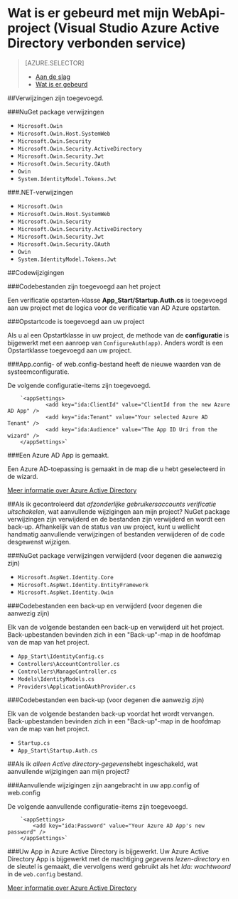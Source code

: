 <properties
    pageTitle="Wat is er gebeurd met mijn WebApi-project (Visual Studio Azure Active Directory verbonden service) | Microsoft Azure "
    description="Hierin wordt beschreven wat er gebeurt met uw project MVC Azure AD aansluiten met behulp van Visual Studio WebApi"
  services="active-directory"
    documentationCenter=""
    authors="TomArcher"
    manager="douge"
    editor=""/>

<tags
    ms.service="active-directory"
    ms.workload="web"
    ms.tgt_pltfrm="vs-what-happened"
    ms.devlang="na"
    ms.topic="article"
    ms.date="08/15/2016"
    ms.author="tarcher"/>

# <a name="what-happened-to-my-webapi-project-visual-studio-azure-active-directory-connected-service"></a>Wat is er gebeurd met mijn WebApi-project (Visual Studio Azure Active Directory verbonden service)

> [AZURE.SELECTOR]
> - [Aan de slag](vs-active-directory-webapi-getting-started.md)
> - [Wat is er gebeurd](vs-active-directory-webapi-what-happened.md)

##<a name="references-have-been-added"></a>Verwijzingen zijn toegevoegd.

###<a name="nuget-package-references"></a>NuGet package verwijzingen

- `Microsoft.Owin`
- `Microsoft.Owin.Host.SystemWeb`
- `Microsoft.Owin.Security`
- `Microsoft.Owin.Security.ActiveDirectory`
- `Microsoft.Owin.Security.Jwt`
- `Microsoft.Owin.Security.OAuth`
- `Owin`
- `System.IdentityModel.Tokens.Jwt`

###<a name="net-references"></a>.NET-verwijzingen

- `Microsoft.Owin`
- `Microsoft.Owin.Host.SystemWeb`
- `Microsoft.Owin.Security`
- `Microsoft.Owin.Security.ActiveDirectory`
- `Microsoft.Owin.Security.Jwt`
- `Microsoft.Owin.Security.OAuth`
- `Owin`
- `System.IdentityModel.Tokens.Jwt`

##<a name="code-changes"></a>Codewijzigingen

###<a name="code-files-were-added-to-your-project"></a>Codebestanden zijn toegevoegd aan het project

Een verificatie opstarten-klasse **App_Start/Startup.Auth.cs** is toegevoegd aan uw project met de logica voor de verificatie van AD Azure opstarten.

###<a name="startup-code-was-added-to-your-project"></a>Opstartcode is toegevoegd aan uw project

Als u al een Opstartklasse in uw project, de methode van de **configuratie** is bijgewerkt met een aanroep van `ConfigureAuth(app)`. Anders wordt is een Opstartklasse toegevoegd aan uw project.


###<a name="your-appconfig-or-webconfig-file-has-new-configuration-values"></a>App.config- of web.config-bestand heeft de nieuwe waarden van de systeemconfiguratie.

De volgende configuratie-items zijn toegevoegd.
```
    `<appSettings>
            <add key="ida:ClientId" value="ClientId from the new Azure AD App" />
            <add key="ida:Tenant" value="Your selected Azure AD Tenant" />
            <add key="ida:Audience" value="The App ID Uri from the wizard" />
    </appSettings>`
```

###<a name="an-azure-ad-app-was-created"></a>Een Azure AD App is gemaakt.

Een Azure AD-toepassing is gemaakt in de map die u hebt geselecteerd in de wizard.

[Meer informatie over Azure Active Directory](https://azure.microsoft.com/services/active-directory/)

##<a name="if-i-checked-disable-individual-user-accounts-authentication-what-additional-changes-were-made-to-my-project"></a>Als ik gecontroleerd dat *afzonderlijke gebruikersaccounts verificatie uitschakelen*, wat aanvullende wijzigingen aan mijn project?
NuGet package verwijzingen zijn verwijderd en de bestanden zijn verwijderd en wordt een back-up. Afhankelijk van de status van uw project, kunt u wellicht handmatig aanvullende verwijzingen of bestanden verwijderen of de code desgewenst wijzigen.

###<a name="nuget-package-references-removed-for-those-present"></a>NuGet package verwijzingen verwijderd (voor degenen die aanwezig zijn)

- `Microsoft.AspNet.Identity.Core`
- `Microsoft.AspNet.Identity.EntityFramework`
- `Microsoft.AspNet.Identity.Owin`

###<a name="code-files-backed-up-and-removed-for-those-present"></a>Codebestanden een back-up en verwijderd (voor degenen die aanwezig zijn)

Elk van de volgende bestanden een back-up en verwijderd uit het project. Back-upbestanden bevinden zich in een "Back-up"-map in de hoofdmap van de map van het project.

- `App_Start\IdentityConfig.cs`
- `Controllers\AccountController.cs`
- `Controllers\ManageController.cs`
- `Models\IdentityModels.cs`
- `Providers\ApplicationOAuthProvider.cs`

###<a name="code-files-backed-up-for-those-present"></a>Codebestanden een back-up (voor degenen die aanwezig zijn)

Elk van de volgende bestanden back-up voordat het wordt vervangen. Back-upbestanden bevinden zich in een "Back-up"-map in de hoofdmap van de map van het project.

- `Startup.cs`
- `App_Start\Startup.Auth.cs`

##<a name="if-i-checked-read-directory-data-what-additional-changes-were-made-to-my-project"></a>Als ik *alleen Active directory-gegevens*hebt ingeschakeld, wat aanvullende wijzigingen aan mijn project?

###<a name="additional-changes-were-made-to-your-appconfig-or-webconfig"></a>Aanvullende wijzigingen zijn aangebracht in uw app.config of web.config

De volgende aanvullende configuratie-items zijn toegevoegd.

```
    `<appSettings>
        <add key="ida:Password" value="Your Azure AD App's new password" />
    </appSettings>`
```

###<a name="your-azure-active-directory-app-was-updated"></a>Uw App in Azure Active Directory is bijgewerkt.
Uw Azure Active Directory App is bijgewerkt met de machtiging *gegevens lezen-directory* en de sleutel is gemaakt, die vervolgens werd gebruikt als het *Ida: wachtwoord* in de `web.config` bestand.

[Meer informatie over Azure Active Directory](https://azure.microsoft.com/services/active-directory/)
